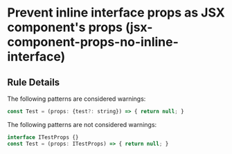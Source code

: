 # Prevent inline interface props as JSX component's props (jsx-component-props-no-inline-interface)

## Rule Details

The following patterns are considered warnings:

```jsx
const Test = (props: {test?: string}) => { return null; }
```

The following patterns are not considered warnings:

```jsx
interface ITestProps {}
const Test = (props: ITestProps) => { return null; }
```